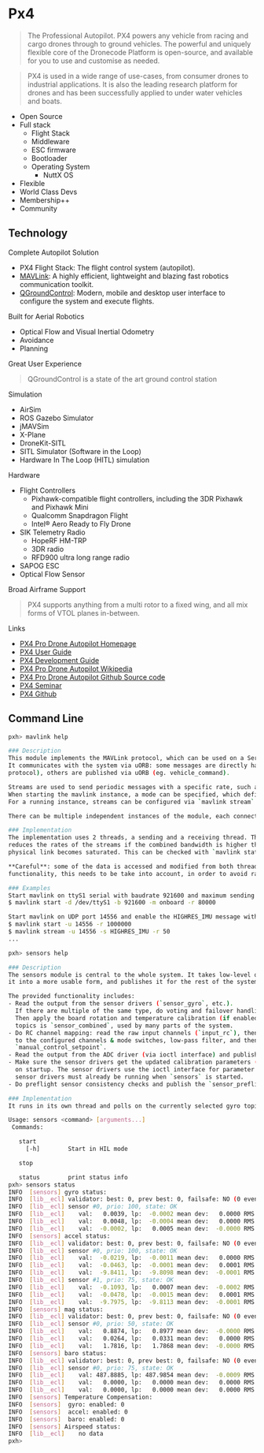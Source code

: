 # Px4

> The Professional Autopilot. PX4 powers any vehicle from racing and cargo drones through to ground vehicles. The powerful and uniquely flexible core of the Dronecode Platform is open-source, and available for you to use and customise as needed.

> PX4 is used in a wide range of use-cases, from consumer drones to industrial applications. It is also the leading research platform for drones and has been successfully applied to under water vehicles and boats.

- Open Source
- Full stack
  - Flight Stack
  -  Middleware
  - ESC firmware
  - Bootloader
  - Operating System
    -  NuttX OS
- Flexible
- World Class Devs
- Membership++
- Community

## Technology

Complete Autopilot Solution

- PX4 Flight Stack: The flight control system (autopilot).
- [MAVLink](https://mavlink.io/en/): A highly efficient, lightweight and blazing fast robotics communication toolkit.
- [QGroundControl](http://qgroundcontrol.com/): Modern, mobile and desktop user interface to configure the system and execute flights.

Built for Aerial Robotics

- Optical Flow and Visual Inertial Odometry
- Avoidance
- Planning

Great User Experience

> QGroundControl is a state of the art ground control station

Simulation

- AirSim
- ROS Gazebo Simulator
- jMAVSim
- X-Plane
- DroneKit-SITL
- SITL Simulator (Software in the Loop)
- Hardware In The Loop (HITL) simulation

Hardware

- Flight Controllers
  - Pixhawk-compatible flight controllers, including the 3DR Pixhawk and Pixhawk Mini
  - Qualcomm Snapdragon Flight
  - Intel® Aero Ready to Fly Drone
- SIK Telemetry Radio
  - HopeRF HM-TRP
  - 3DR radio
  - RFD900 ultra long range radio
- SAPOG ESC
- Optical Flow Sensor

Broad Airframe Support

> PX4 supports anything from a multi rotor to a fixed wing, and all mix forms of VTOL planes in-between.

Links

- [PX4 Pro Drone Autopilot Homepage](http://px4.io/) 
- [PX4 User Guide](https://docs.px4.io/en/)
- [PX4 Development Guide](https://dev.px4.io/en/)
- [PX4 Pro Drone Autopilot Wikipedia](https://en.wikipedia.org/wiki/PX4_autopilot)
- [PX4 Pro Drone Autopilot Github Source code](https://github.com/px4)
- [PX4 Seminar](https://www.slideshare.net/narnars0/02-px4-seminaroam)
- [PX4 Github](https://github.com/PX4/Firmware)

## Command Line

```sh
pxh> mavlink help

### Description
This module implements the MAVLink protocol, which can be used on a Serial link or UDP network connection.
It communicates with the system via uORB: some messages are directly handled in the module (eg. mission
protocol), others are published via uORB (eg. vehicle_command).

Streams are used to send periodic messages with a specific rate, such as the vehicle attitude.
When starting the mavlink instance, a mode can be specified, which defines the set of enabled streams with their rates.
For a running instance, streams can be configured via `mavlink stream` command.

There can be multiple independent instances of the module, each connected to one serial device or network port.

### Implementation
The implementation uses 2 threads, a sending and a receiving thread. The sender runs at a fixed rate and dynamically
reduces the rates of the streams if the combined bandwidth is higher than the configured rate (`-r`) or the
physical link becomes saturated. This can be checked with `mavlink status`, see if `rate mult` is less than 1.

**Careful**: some of the data is accessed and modified from both threads, so when changing code or extend the
functionality, this needs to be take into account, in order to avoid race conditions and corrupt data.

### Examples
Start mavlink on ttyS1 serial with baudrate 921600 and maximum sending rate of 80kB/s:
$ mavlink start -d /dev/ttyS1 -b 921600 -m onboard -r 80000

Start mavlink on UDP port 14556 and enable the HIGHRES_IMU message with 50Hz:
$ mavlink start -u 14556 -r 1000000
$ mavlink stream -u 14556 -s HIGHRES_IMU -r 50
...
```

```sh
pxh> sensors help

### Description
The sensors module is central to the whole system. It takes low-level output from drivers, turns
it into a more usable form, and publishes it for the rest of the system.

The provided functionality includes:
- Read the output from the sensor drivers (`sensor_gyro`, etc.).
  If there are multiple of the same type, do voting and failover handling.
  Then apply the board rotation and temperature calibration (if enabled). And finally publish the data; one of the
  topics is `sensor_combined`, used by many parts of the system.
- Do RC channel mapping: read the raw input channels (`input_rc`), then apply the calibration, map the RC channels
  to the configured channels & mode switches, low-pass filter, and then publish as `rc_channels` and
  `manual_control_setpoint`.
- Read the output from the ADC driver (via ioctl interface) and publish `battery_status`.
- Make sure the sensor drivers get the updated calibration parameters (scale & offset) when the parameters change or
  on startup. The sensor drivers use the ioctl interface for parameter updates. For this to work properly, the
  sensor drivers must already be running when `sensors` is started.
- Do preflight sensor consistency checks and publish the `sensor_preflight` topic.

### Implementation
It runs in its own thread and polls on the currently selected gyro topic.

Usage: sensors <command> [arguments...]
 Commands:

   start
     [-h]        Start in HIL mode

   stop

   status        print status info
pxh> sensors status
INFO  [sensors] gyro status:
INFO  [lib__ecl] validator: best: 0, prev best: 0, failsafe: NO (0 events)
INFO  [lib__ecl] sensor #0, prio: 100, state: OK
INFO  [lib__ecl] 	val:   0.0039, lp:  -0.0002 mean dev:   0.0000 RMS:   0.0065 conf:   1.0000
INFO  [lib__ecl] 	val:   0.0048, lp:  -0.0004 mean dev:   0.0000 RMS:   0.0065 conf:   1.0000
INFO  [lib__ecl] 	val:  -0.0002, lp:   0.0005 mean dev:  -0.0000 RMS:   0.0065 conf:   1.0000
INFO  [sensors] accel status:
INFO  [lib__ecl] validator: best: 0, prev best: 0, failsafe: NO (0 events)
INFO  [lib__ecl] sensor #0, prio: 100, state: OK
INFO  [lib__ecl] 	val:  -0.0219, lp:  -0.0011 mean dev:   0.0000 RMS:   0.0327 conf:   1.0000
INFO  [lib__ecl] 	val:  -0.0463, lp:  -0.0001 mean dev:   0.0001 RMS:   0.0326 conf:   1.0000
INFO  [lib__ecl] 	val:  -9.8411, lp:  -9.8098 mean dev:  -0.0001 RMS:   0.0327 conf:   1.0000
INFO  [lib__ecl] sensor #1, prio: 75, state: OK
INFO  [lib__ecl] 	val:  -0.1093, lp:   0.0007 mean dev:  -0.0002 RMS:   0.0499 conf:   1.0000
INFO  [lib__ecl] 	val:  -0.0478, lp:  -0.0015 mean dev:   0.0001 RMS:   0.0505 conf:   1.0000
INFO  [lib__ecl] 	val:  -9.7975, lp:  -9.8113 mean dev:  -0.0001 RMS:   0.0503 conf:   1.0000
INFO  [sensors] mag status:
INFO  [lib__ecl] validator: best: 0, prev best: 0, failsafe: NO (0 events)
INFO  [lib__ecl] sensor #0, prio: 50, state: OK
INFO  [lib__ecl] 	val:   0.8874, lp:   0.8977 mean dev:  -0.0000 RMS:   0.0050 conf:   1.0000
INFO  [lib__ecl] 	val:   0.0264, lp:   0.0331 mean dev:   0.0000 RMS:   0.0050 conf:   1.0000
INFO  [lib__ecl] 	val:   1.7816, lp:   1.7868 mean dev:  -0.0000 RMS:   0.0050 conf:   1.0000
INFO  [sensors] baro status:
INFO  [lib__ecl] validator: best: 0, prev best: 0, failsafe: NO (0 events)
INFO  [lib__ecl] sensor #0, prio: 75, state: OK
INFO  [lib__ecl] 	val: 487.8885, lp: 487.9854 mean dev:  -0.0009 RMS:   0.1011 conf:   1.0000
INFO  [lib__ecl] 	val:   0.0000, lp:   0.0000 mean dev:   0.0000 RMS:   0.0000 conf:   1.0000
INFO  [lib__ecl] 	val:   0.0000, lp:   0.0000 mean dev:   0.0000 RMS:   0.0000 conf:   1.0000
INFO  [sensors] Temperature Compensation:
INFO  [sensors]  gyro: enabled: 0
INFO  [sensors]  accel: enabled: 0
INFO  [sensors]  baro: enabled: 0
INFO  [sensors] Airspeed status:
INFO  [lib__ecl] 	no data
pxh> 
```